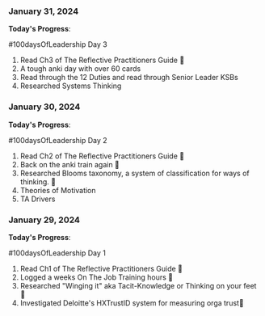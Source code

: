 ### January 31, 2024

**Today's Progress**:

#100daysOfLeadership Day 3

1. Read Ch3 of The Reflective Practitioners Guide 📖
2. A tough anki day with over 60 cards
3. Read through the 12 Duties and read through Senior Leader KSBs
4. Researched Systems Thinking

### January 30, 2024

**Today's Progress**:

#100daysOfLeadership Day 2

1. Read Ch2 of The Reflective Practitioners Guide 📖
2. Back on the anki train again 🚋
3. Researched Blooms taxonomy, a system of classification for ways of thinking. 🤔
4. Theories of Motivation
5. TA Drivers

### January 29, 2024

**Today's Progress**:

#100daysOfLeadership Day 1

1. Read Ch1 of The Reflective Practitioners Guide 📖
2. Logged a weeks On The Job Training hours 📝
3. Researched "Winging it" aka Tacit-Knowledge or Thinking on your feet 🪽
4. Investigated Deloitte's HXTrustID system for measuring orga trust🤝
